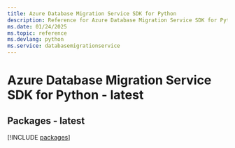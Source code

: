 ```yaml
---
title: Azure Database Migration Service SDK for Python
description: Reference for Azure Database Migration Service SDK for Python
ms.date: 01/24/2025
ms.topic: reference
ms.devlang: python
ms.service: databasemigrationservice
---
```

# Azure Database Migration Service SDK for Python - latest
## Packages - latest
[!INCLUDE [packages](database-migration-service-index.md)]